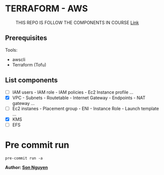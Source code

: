 # TERRAFORM - AWS
<image src="/images/rocket.png" width =15> <image src="/images/rocket.png" width =15>THIS REPO IS FOLLOW THE COMPONENTS IN COURSE [Link](https://www.udemy.com/share/106WtA3@BmB6v11K_U82vm6pn0Heg-8UdLpDDCFdtAB3puKbN4CXwh1rL9DGMSNzY2zr_46Xew==/)

## Prerequisites
Tools:
- awscli
- Terraform (Tofu)

## List components
- [ ] IAM users - IAM role - IAM policies - Ec2 Instance profile ...
- [x] VPC - Subnets - Routetable - Internet Gateway - Endpoints - NAT gateway ...
- [ ] Ec2 instanes - Placement group - ENI - Instance Role - Launch template ...
- [x] KMS
- [ ] EFS

# Pre commit run
```
pre-commit run -a
```

**Author: [Son Nguyen](https://www.linkedin.com/in/son-n-114539152/)**
